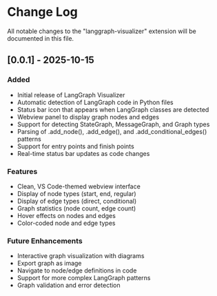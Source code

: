 # Change Log

All notable changes to the "langgraph-visualizer" extension will be documented in this file.

## [0.0.1] - 2025-10-15

### Added
- Initial release of LangGraph Visualizer
- Automatic detection of LangGraph code in Python files
- Status bar icon that appears when LangGraph classes are detected
- Webview panel to display graph nodes and edges
- Support for detecting StateGraph, MessageGraph, and Graph types
- Parsing of .add_node(), .add_edge(), and .add_conditional_edges() patterns
- Support for entry points and finish points
- Real-time status bar updates as code changes

### Features
- Clean, VS Code-themed webview interface
- Display of node types (start, end, regular)
- Display of edge types (direct, conditional)
- Graph statistics (node count, edge count)
- Hover effects on nodes and edges
- Color-coded node and edge types

### Future Enhancements
- Interactive graph visualization with diagrams
- Export graph as image
- Navigate to node/edge definitions in code
- Support for more complex LangGraph patterns
- Graph validation and error detection

